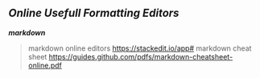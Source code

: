 ## *Online Usefull Formatting Editors*


_**markdown**_ 
> markdown online editors https://stackedit.io/app#
> markdown cheat sheet https://guides.github.com/pdfs/markdown-cheatsheet-online.pdf

